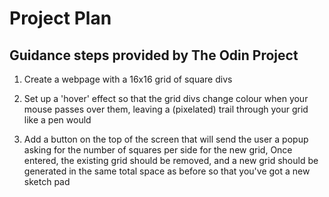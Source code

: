 # Project Plan

## Guidance steps provided by The Odin Project

1. Create a webpage with a 16x16 grid of square divs

2. Set up a 'hover' effect so that the grid divs change colour when your mouse passes over them, leaving a (pixelated) trail through your grid like a pen would

3. Add a button on the top of the screen that will send the user a popup asking for the number of squares per side for the new grid, Once entered, the existing grid should be removed, and a new grid should be generated in the same total space as before so that you've got a new sketch pad